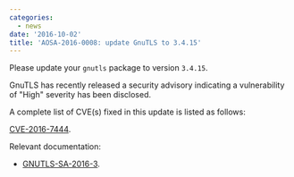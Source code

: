 ```yaml
---
categories:
  - news
date: '2016-10-02'
title: 'AOSA-2016-0008: update GnuTLS to 3.4.15'
---
```



Please update your `gnutls` package to version `3.4.15`.

GnuTLS has recently released a security advisory indicating a vulnerability of "High" severity has been disclosed.

A complete list of CVE(s) fixed in this update is listed as follows:

[CVE-2016-7444](https://web.nvd.nist.gov/view/vuln/detail?vulnId=CVE-2016-7444).

Relevant documentation:

- [GNUTLS-SA-2016-3](http://gnutls.org/security.html#GNUTLS-SA-2016-3).
